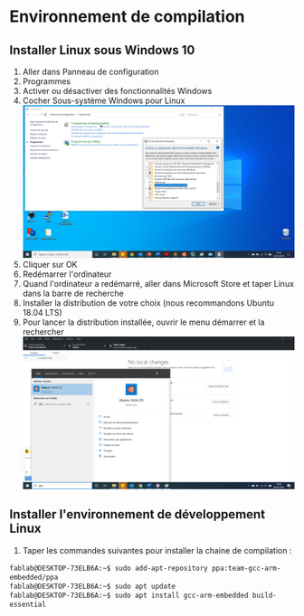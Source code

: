 # Environnement de compilation
  
## Installer Linux sous Windows 10  
1. Aller dans Panneau de configuration  
2. Programmes  
3. Activer ou désactiver des fonctionnalités Windows   
4. Cocher Sous-système Windows pour Linux   <img src="fonctionnalites_windows.png">
5. Cliquer sur OK
6. Redémarrer l'ordinateur
7. Quand l'ordinateur a redémarré, aller dans Microsoft Store et taper Linux dans la barre de recherche  
8. Installer la distribution de votre choix (nous recommandons Ubuntu 18.04 LTS)  
9. Pour lancer la distribution installée, ouvrir le menu démarrer et la rechercher  <img src="executer_ubuntu.png">  

## Installer l'environnement de développement Linux
1. Taper les commandes suivantes pour installer la chaine de compilation :
```console
fablab@DESKTOP-73ELB6A:~$ sudo add-apt-repository ppa:team-gcc-arm-embedded/ppa
fablab@DESKTOP-73ELB6A:~$ sudo apt update  
fablab@DESKTOP-73ELB6A:~$ sudo apt install gcc-arm-embedded build-essential
```
